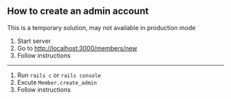 ## How to create an admin account

This is a temporary solution, may not available in production mode

1. Start server
2. Go to <http://localhost:3000/members/new>
3. Follow instructions

----

1. Run `rails c` or `rails console`
2. Excute `Member.create_admin`
3. Follow instructions
